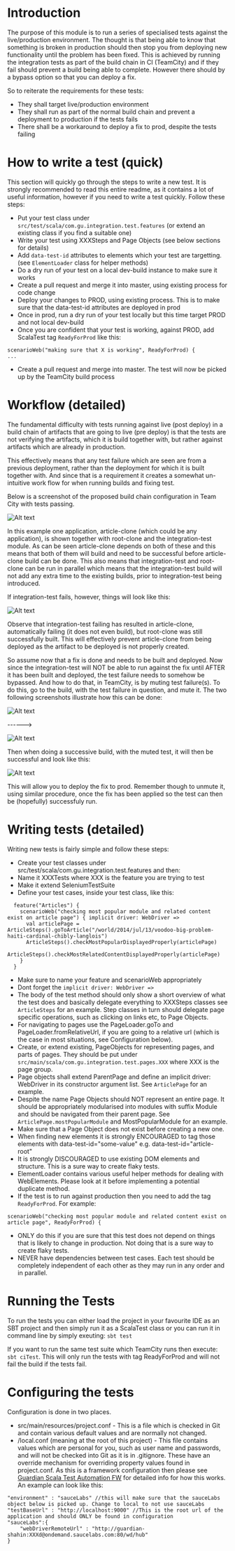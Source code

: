 Introduction
============
The purpose of this module is to run a series of specialised tests against the live/production environment. The thought is that being able to know that something is broken in production should then stop you from deploying new functionality until the problem has been fixed. This is achieved by running the integration tests as part of the build chain in CI (TeamCity) and if they fail should prevent a build being able to complete. However there should by a bypass option so that you can deploy a fix.

So to reiterate the requirements for these tests:
* They shall target live/production environment
* They shall run as part of the normal build chain and prevent a deployment to production if the tests fails
* There shall be a workaround to deploy a fix to prod, despite the tests failing


How to write a test (quick)
===========================
This section will quickly go through the steps to write a new test. It is strongly recommended to read this entire readme, as it contains a lot of useful information, however if you need to write a test quickly. Follow these steps:

* Put your test class under ```src/test/scala/com.gu.integration.test.features``` (or extend an existing class if you find a suitable one)
* Write your test using XXXSteps and Page Objects (see below sections for details)
* Add ```data-test-id``` attributes to elements which your test are targetting. (see ```ElementLoader``` class for helper methods)
* Do a dry run of your test on a local dev-build instance to make sure it works
* Create a pull request and merge it into master, using existing process for code change
* Deploy your changes to PROD, using existing process. This is to make sure that the data-test-id attributes are deployed in prod
* Once in prod, run a dry run of your test locally but this time target PROD and not local dev-build
* Once you are confident that your test is working, against PROD, add ScalaTest tag ```ReadyForProd``` like this:
```
scenarioWeb("making sure that X is working", ReadyForProd) {
...
```
* Create a pull request and merge into master. The test will now be picked up by the TeamCity build process

Workflow (detailed)
===========
The fundamental difficulty with tests running against live (post deploy) in a build chain of artifacts that are going to live (pre deploy) is that the tests are not verifying the artifacts, which it is build together with, but rather against artifacts which are already in production.

This effectively means that any test failure which are seen are from a previous deployment, rather than the deployment for which it is built together with. And since that is a requirement it creates a somewhat un-intuitive work flow for when running builds and fixing test.

Below is a screenshot of the proposed build chain configuration in Team City with tests passing.

![Alt text](doc/build_chain_success.png?raw=true "Build chain with tests passing")

In this example one application, article-clone (which could be any application), is shown together with root-clone and the integration-test module. As can be seen article-clone depends on both of these and this means that both of them will build and need to be successful before article-clone build can be done. This also means that integration-test and root-clone can be run in parallel which means that the integration-test build will not add any extra time to the existing builds, prior to integration-test being introduced.

If integration-test fails, however, things will look like this:

![Alt text](doc/build_chain_fail.png?raw=true "Build chain with tests failing")

Observe that integration-test failing has resulted in article-clone, automatically failing (it does not even build), but root-clone was still successfully built. This will effectively prevent article-clone from being deployed as the artifact to be deployed is not properly created.

So assume now that a fix is done and needs to be built and deployed. Now since the integration-test will NOT be able to run against the fix until AFTER it has been built and deployed, the test failure needs to somehow be bypassed. And how to do that, in TeamCity, is by muting test failure(s).
To do this, go to the build, with the test failure in question, and mute it. The two following screenshots illustrate how this can be done:

![Alt text](doc/build_mute_test_1.png?raw=true "Build chain with tests failing")

------>

![Alt text](doc/build_mute_test_2.png?raw=true "Build chain with tests failing")

Then when doing a successive build, with the muted test, it will then be successful and look like this:

![Alt text](doc/build_chain_success_muted.png?raw=true "Build chain with tests muted")

This will allow you to deploy the fix to prod. Remember though to unmute it, using similar procedure, once the fix has been applied so the test  can then be (hopefully) successfuly run.

Writing tests (detailed)
=================

Writing new tests is fairly simple and follow these steps:

* Create your test classes under src/test/scala/com.gu.integration.test.features and then: 
* Name it XXXTests where XXX is the feature you are trying to test
* Make it extend SeleniumTestSuite
* Define your test cases, inside your test class, like this: 
```
  feature("Articles") { 
    scenarioWeb("checking most popular module and related content exist on article page") { implicit driver: WebDriver =>
      val articlePage = ArticleSteps().goToArticle("/world/2014/jul/13/voodoo-big-problem-haiti-cardinal-chibly-langlois")
      ArticleSteps().checkMostPopularDisplayedProperly(articlePage)
      ArticleSteps().checkMostRelatedContentDisplayedProperly(articlePage)
    }
  }
```
* Make sure to name your feature and scenarioWeb appropriately
* Dont forget the ```implicit driver: WebDriver =>```
* The body of the test method should only show a short overview of what the test does and basically delegate everything to XXXSteps classes see ```ArticleSteps``` for an example. Step classes in turn should delegate page specific operations, such as clicking on links etc, to Page Objects.
* For navigating to pages use the PageLoader.goTo and PageLoader.fromRelativeUrl, if you are going to a relative url (which is the case in most situations, see Configuration below).
* Create, or extend existing, PageObjects for representing pages, and parts of pages. They should be put under ```src/main/scala/com.gu.integration.test.pages.XXX``` where XXX is the page group. 
* Page objects shall extend ParentPage and define an implicit driver: WebDriver in its constructor argument list. See ```ArticlePage``` for an example.
* Despite the name Page Objects should NOT represent an entire page. It should be appropriately modularised into modules with suffix Module and should be navigated from their parent page. See ```ArticlePage.mostPopularModule``` and MostPopularModule for an example.
* Make sure that a Page Object does not exist before creating a new one.
* When finding new elements it is strongly ENCOURAGED to tag those elements with data-test-id="some-value" e.g. data-test-id="article-root"
* It is strongly DISCOURAGED to use existing DOM elements and structure. This is a sure way to create flaky tests.
* ElementLoader contains various useful helper methods for dealing with WebElements. Please look at it before implementing a potential duplicate method.
* If the test is to run against production then you need to add the tag ```ReadyForProd```. For example:
```
scenarioWeb("checking most popular module and related content exist on article page", ReadyForProd) {
```
* ONLY do this if you are sure that this test does not depend on things that is likely to change in production. Not doing that is a sure way to create flaky tests.
* NEVER have dependencies between test cases. Each test should be completely independent of each other as they may run in any order and in parallel.

Running the Tests
=================
To run the tests you can either load the project in your favourite IDE as an SBT project and then simply run it as a ScalaTest class or you can run it in command line by simply exeuting: ```sbt test```

If you want to run the same test suite which TeamCity runs then execute: ```sbt ciTest```. This will only run the tests with tag ReadyForProd and will not fail the build if the tests fail.

Configuring the tests
=====================
Configuration is done in two places.
* src/main/resources/project.conf - This is a file which is checked in Git and contain various default values and are normally not changed.
* /local.conf (meaning at the root of this project) - This file contains values which are personal for you, such as user name and passwords, and will not be checked into Git as it is in .gitignore. These have an override mechanism for overriding property values found in project.conf. As this is a framework configuration then please see [Guardian Scala Test Automation FW](https://github.com/guardian/scala-automation) for detailed info for how this works.
An example can look like this:
```
"environment" : "sauceLabs" //this will make sure that the sauceLabs object below is picked up. Change to local to not use sauceLabs
"testBaseUrl" : "http://localhost:9000" //This is the root url of the application and should ONLY be found in configuration
"sauceLabs":{
	"webDriverRemoteUrl" : "http://guardian-shahin:XXXd@ondemand.saucelabs.com:80/wd/hub"
}
```
